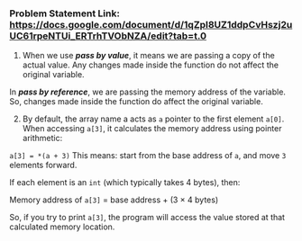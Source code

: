 ### Problem Statement Link: https://docs.google.com/document/d/1qZpI8UZ1ddpCvHszj2uUC61rpeNTUi_ERTrhTVObNZA/edit?tab=t.0

1. When we use ***pass by value***, it means we are passing a copy of the actual value. Any changes made inside the function do not affect the original variable.

In ***pass by reference***, we are passing the memory address of the variable. So, changes made inside the function do affect the original variable.

2. By default, the array name a acts as `a` pointer to the first element `a[0]`. When accessing `a[3]`, it calculates the memory address using pointer arithmetic:

`a[3] = *(a + 3)`
This means: start from the base address of `a`, and move `3` elements forward.

If each element is an `int` (which typically takes 4 bytes), then:

Memory address of `a[3]` = base address + (3 × 4 bytes)

So, if you try to print `a[3]`, the program will access the value stored at that calculated memory location.